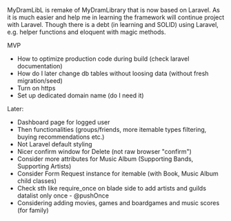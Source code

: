 MyDramLibL is remake of MyDramLibrary that is now based on Laravel.
As it is much easier and help me in learning the framework will continue project with Laravel.
Though there is a debt (in learning and SOLID) using Laravel, e.g. helper functions and eloquent with magic methods.

MVP
- How to optimize production code during build (check laravel documentation)
- How do I later change db tables without loosing data (without fresh migration/seed)
- Turn on https
- Set up dedicated domain name (do I need it)

Later:
- Dashboard page for logged user
- Then functionalities (groups/friends, more itemable types filtering, buying recommendations etc.)
- Not Laravel default styling
- Nicer confirm window for Delete (not raw browser "confirm")
- Consider more attributes for Music Album (Supporting Bands, Supporting Artists)
- Consider Form Request instance for itemable (with Book, Music Album child classes)
- Check sth like require_once on blade side to add artists and guilds datalist only once - @pushOnce
- Considering adding movies, games and boardgames and music scores (for family)
